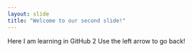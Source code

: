 ```yaml
---
layout: slide
title: "Welcome to our second slide!"
---
```

Here I am learning in GitHub 2
Use the left arrow to go back!
